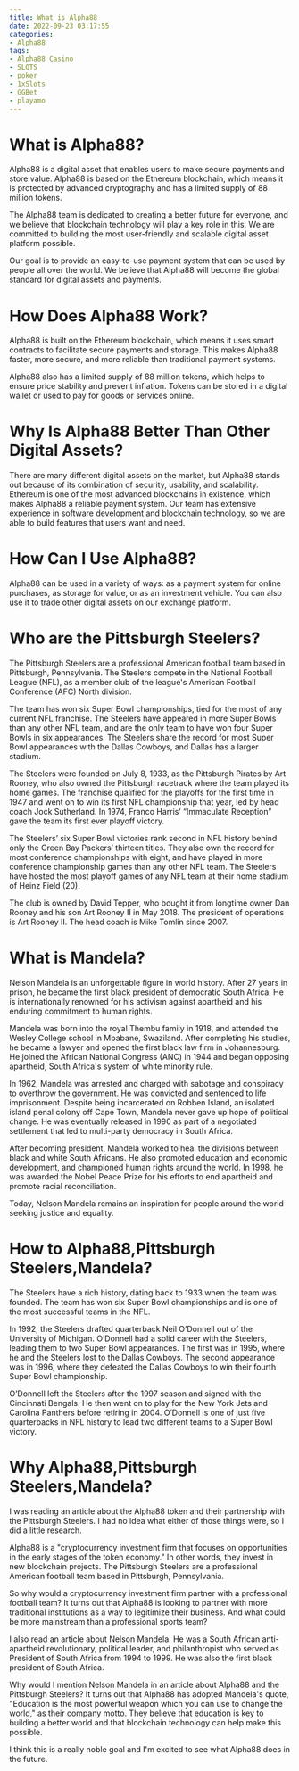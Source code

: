 ```yaml
---
title: What is Alpha88
date: 2022-09-23 03:17:55
categories:
- Alpha88
tags:
- Alpha88 Casino
- SLOTS
- poker
- 1xSlots
- GGBet
- playamo
---
```



#  What is Alpha88?

Alpha88 is a digital asset that enables users to make secure payments and store value. Alpha88 is based on the Ethereum blockchain, which means it is protected by advanced cryptography and has a limited supply of 88 million tokens.

The Alpha88 team is dedicated to creating a better future for everyone, and we believe that blockchain technology will play a key role in this. We are committed to building the most user-friendly and scalable digital asset platform possible.

Our goal is to provide an easy-to-use payment system that can be used by people all over the world. We believe that Alpha88 will become the global standard for digital assets and payments.

# How Does Alpha88 Work?

Alpha88 is built on the Ethereum blockchain, which means it uses smart contracts to facilitate secure payments and storage. This makes Alpha88 faster, more secure, and more reliable than traditional payment systems.

Alpha88 also has a limited supply of 88 million tokens, which helps to ensure price stability and prevent inflation. Tokens can be stored in a digital wallet or used to pay for goods or services online.

# Why Is Alpha88 Better Than Other Digital Assets?

There are many different digital assets on the market, but Alpha88 stands out because of its combination of security, usability, and scalability. Ethereum is one of the most advanced blockchains in existence, which makes Alpha88 a reliable payment system. Our team has extensive experience in software development and blockchain technology, so we are able to build features that users want and need.

# How Can I Use Alpha88?

Alpha88 can be used in a variety of ways: as a payment system for online purchases, as storage for value, or as an investment vehicle. You can also use it to trade other digital assets on our exchange platform.

#  Who are the Pittsburgh Steelers?

The Pittsburgh Steelers are a professional American football team based in Pittsburgh, Pennsylvania. The Steelers compete in the National Football League (NFL), as a member club of the league's American Football Conference (AFC) North division.

The team has won six Super Bowl championships, tied for the most of any current NFL franchise. The Steelers have appeared in more Super Bowls than any other NFL team, and are the only team to have won four Super Bowls in six appearances. The Steelers share the record for most Super Bowl appearances with the Dallas Cowboys, and Dallas has a larger stadium.

The Steelers were founded on July 8, 1933, as the Pittsburgh Pirates by Art Rooney, who also owned the Pittsburgh racetrack where the team played its home games. The franchise qualified for the playoffs for the first time in 1947 and went on to win its first NFL championship that year, led by head coach Jock Sutherland. In 1974, Franco Harris’ “Immaculate Reception” gave the team its first ever playoff victory.

The Steelers’ six Super Bowl victories rank second in NFL history behind only the Green Bay Packers’ thirteen titles. They also own the record for most conference championships with eight, and have played in more conference championship games than any other NFL team. The Steelers have hosted the most playoff games of any NFL team at their home stadium of Heinz Field (20).

The club is owned by David Tepper, who bought it from longtime owner Dan Rooney and his son Art Rooney II in May 2018. The president of operations is Art Rooney II. The head coach is Mike Tomlin since 2007.

#  What is Mandela?

Nelson Mandela is an unforgettable figure in world history. After 27 years in prison, he became the first black president of democratic South Africa. He is internationally renowned for his activism against apartheid and his enduring commitment to human rights.

Mandela was born into the royal Thembu family in 1918, and attended the Wesley College school in Mbabane, Swaziland. After completing his studies, he became a lawyer and opened the first black law firm in Johannesburg. He joined the African National Congress (ANC) in 1944 and began opposing apartheid, South Africa's system of white minority rule.

In 1962, Mandela was arrested and charged with sabotage and conspiracy to overthrow the government. He was convicted and sentenced to life imprisonment. Despite being incarcerated on Robben Island, an isolated island penal colony off Cape Town, Mandela never gave up hope of political change. He was eventually released in 1990 as part of a negotiated settlement that led to multi-party democracy in South Africa.

After becoming president, Mandela worked to heal the divisions between black and white South Africans. He also promoted education and economic development, and championed human rights around the world. In 1998, he was awarded the Nobel Peace Prize for his efforts to end apartheid and promote racial reconciliation.

Today, Nelson Mandela remains an inspiration for people around the world seeking justice and equality.

#  How to Alpha88,Pittsburgh Steelers,Mandela?

The Steelers have a rich history, dating back to 1933 when the team was founded. The team has won six Super Bowl championships and is one of the most successful teams in the NFL.

In 1992, the Steelers drafted quarterback Neil O’Donnell out of the University of Michigan. O’Donnell had a solid career with the Steelers, leading them to two Super Bowl appearances. The first was in 1995, where he and the Steelers lost to the Dallas Cowboys. The second appearance was in 1996, where they defeated the Dallas Cowboys to win their fourth Super Bowl championship.

O’Donnell left the Steelers after the 1997 season and signed with the Cincinnati Bengals. He then went on to play for the New York Jets and Carolina Panthers before retiring in 2004. O’Donnell is one of just five quarterbacks in NFL history to lead two different teams to a Super Bowl victory.

#  Why Alpha88,Pittsburgh Steelers,Mandela?

I was reading an article about the Alpha88 token and their partnership with the Pittsburgh Steelers. I had no idea what either of those things were, so I did a little research.

Alpha88 is a "cryptocurrency investment firm that focuses on opportunities in the early stages of the token economy." In other words, they invest in new blockchain projects. The Pittsburgh Steelers are a professional American football team based in Pittsburgh, Pennsylvania.

So why would a cryptocurrency investment firm partner with a professional football team? It turns out that Alpha88 is looking to partner with more traditional institutions as a way to legitimize their business. And what could be more mainstream than a professional sports team?

I also read an article about Nelson Mandela. He was a South African anti-apartheid revolutionary, political leader, and philanthropist who served as President of South Africa from 1994 to 1999. He was also the first black president of South Africa.

Why would I mention Nelson Mandela in an article about Alpha88 and the Pittsburgh Steelers? It turns out that Alpha88 has adopted Mandela's quote, "Education is the most powerful weapon which you can use to change the world," as their company motto. They believe that education is key to building a better world and that blockchain technology can help make this possible.

I think this is a really noble goal and I'm excited to see what Alpha88 does in the future.